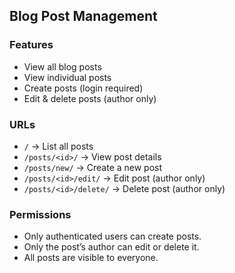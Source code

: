 ## Blog Post Management

### Features
- View all blog posts
- View individual posts
- Create posts (login required)
- Edit & delete posts (author only)

### URLs
- `/` → List all posts
- `/posts/<id>/` → View post details
- `/posts/new/` → Create a new post
- `/posts/<id>/edit/` → Edit post (author only)
- `/posts/<id>/delete/` → Delete post (author only)

### Permissions
- Only authenticated users can create posts.
- Only the post’s author can edit or delete it.
- All posts are visible to everyone.
